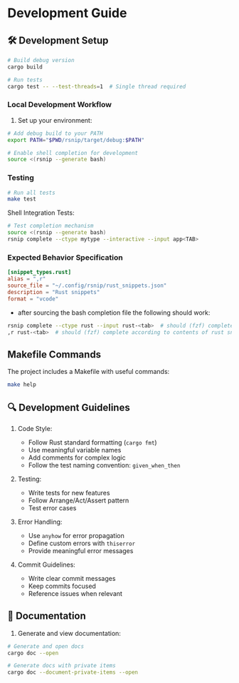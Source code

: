 # Development Guide

## 🛠️ Development Setup
```bash
# Build debug version
cargo build

# Run tests
cargo test -- --test-threads=1  # Single thread required
```

### Local Development Workflow
1. Set up your environment:
```bash
# Add debug build to your PATH
export PATH="$PWD/rsnip/target/debug:$PATH"

# Enable shell completion for development
source <(rsnip --generate bash)
```

### Testing
```bash
# Run all tests
make test
```

Shell Integration Tests:
```bash
# Test completion mechanism
source <(rsnip --generate bash)
rsnip complete --ctype mytype --interactive --input app<TAB>
```
### Expected Behavior Specification
```toml
[snippet_types.rust]
alias = ",r"
source_file = "~/.config/rsnip/rust_snippets.json"
description = "Rust snippets"
format = "vcode"
```
- after sourcing the bash completion file the following should work:
```bash
rsnip complete --ctype rust --input rust-<tab>  # should (fzf) complete according to contents of rust snippets
,r rust-<tab>  # should (fzf) complete according to contents of rust snippets
```

## Makefile Commands
The project includes a Makefile with useful commands:
```bash
make help
```

## 🔍 Development Guidelines

1. Code Style:
   - Follow Rust standard formatting (`cargo fmt`)
   - Use meaningful variable names
   - Add comments for complex logic
   - Follow the test naming convention: `given_when_then`

2. Testing:
   - Write tests for new features
   - Follow Arrange/Act/Assert pattern
   - Test error cases

3. Error Handling:
   - Use `anyhow` for error propagation
   - Define custom errors with `thiserror`
   - Provide meaningful error messages

4. Commit Guidelines:
   - Write clear commit messages
   - Keep commits focused
   - Reference issues when relevant

## 📝 Documentation
1. Generate and view documentation:
```bash
# Generate and open docs
cargo doc --open

# Generate docs with private items
cargo doc --document-private-items --open
```

